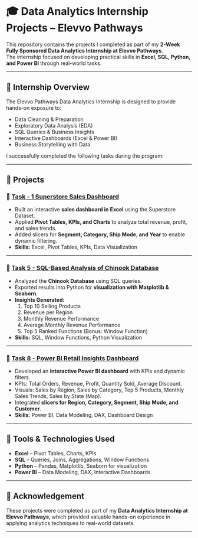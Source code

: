 # 🎓 Data Analytics Internship Projects – Elevvo Pathways  

This repository contains the projects I completed as part of my **2-Week Fully Sponsored Data Analytics Internship at Elevvo Pathways**.  
The internship focused on developing practical skills in **Excel, SQL, Python, and Power BI** through real-world tasks.  

---

## 📌 Internship Overview  
The Elevvo Pathways Data Analytics Internship is designed to provide hands-on exposure to:  
- Data Cleaning & Preparation  
- Exploratory Data Analysis (EDA)  
- SQL Queries & Business Insights  
- Interactive Dashboards (Excel & Power BI)  
- Business Storytelling with Data  

I successfully completed the following tasks during the program:  

---

## 📂 Projects  

### 🔹 [Task - 1 Superstore Sales Dashboard](Task%20-%201%20Superstore%20Sales%20Dashboard/)  
- Built an interactive **sales dashboard in Excel** using the Superstore Dataset.  
- Applied **Pivot Tables, KPIs, and Charts** to analyze total revenue, profit, and sales trends.  
- Added slicers for **Segment, Category, Ship Mode, and Year** to enable dynamic filtering.  
- **Skills:** Excel, Pivot Tables, KPIs, Data Visualization  

---

### 🔹 [Task 5 - SQL-Based Analysis of Chinook Database](Task%205%20-%20SQL-Based%20Analysis%20of%20Chinook%20Database/)  
- Analyzed the **Chinook Database** using SQL queries.  
- Exported results into Python for **visualization with Matplotlib & Seaborn**.  
- **Insights Generated:**  
  1. Top 10 Selling Products  
  2. Revenue per Region  
  3. Monthly Revenue Performance  
  4. Average Monthly Revenue Performance  
  5. Top 5 Ranked Functions (Bonus: Window Function)  
- **Skills:** SQL, Window Functions, Python Visualization  

---

### 🔹 [Task 8 - Power BI Retail Insights Dashboard](Task%208%20-%20Power%20BI%20Retail%20Insights%20Dashboard/)  
- Developed an **interactive Power BI dashboard** with KPIs and dynamic filters.  
- KPIs: Total Orders, Revenue, Profit, Quantity Sold, Average Discount.  
- Visuals: Sales by Region, Sales by Category, Top 5 Products, Monthly Sales Trends, Sales by State (Map).  
- Integrated **slicers for Region, Category, Segment, Ship Mode, and Customer**.  
- **Skills:** Power BI, Data Modeling, DAX, Dashboard Design  

---

## 🚀 Tools & Technologies Used  
- **Excel** – Pivot Tables, Charts, KPIs  
- **SQL** – Queries, Joins, Aggregations, Window Functions  
- **Python** – Pandas, Matplotlib, Seaborn for visualization  
- **Power BI** – Data Modeling, DAX, Interactive Dashboards  

---

## 📜 Acknowledgement  
These projects were completed as part of my **Data Analytics Internship at Elevvo Pathways**, which provided valuable hands-on experience in applying analytics techniques to real-world datasets.  

---

